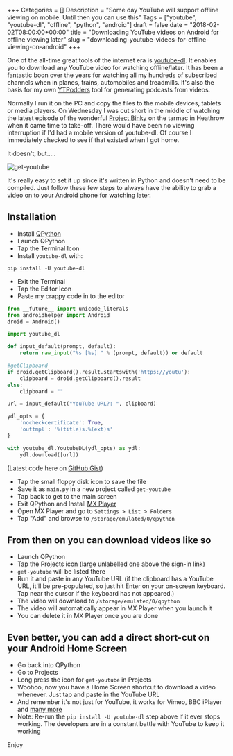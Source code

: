 +++
Categories = []
Description = "Some day YouTube will support offline viewing on mobile. Until then you can use this"
Tags = ["youtube", "youtube-dl", "offline", "python", "android"]
draft = false
date = "2018-02-02T08:00:00+00:00"
title = "Downloading YouTube videos  on Android for offline viewing later"
slug = "downloading-youtube-videos-for-offline-viewing-on-android"
+++

One of the all-time great tools of the internet era is [youtube-dl](https://rg3.github.io/youtube-dl/). It enables you to download any YouTube video for watching offline/later. It has been a fantastic boon over the years for watching all my hundreds of subscribed channels when in planes, trains, automobiles and treadmills. It's also the basis for my own [YTPodders](https://ytpodders.com/) tool for generating podcasts from videos.

Normally I run it on the PC and copy the files to the mobile devices, tablets or media players. On Wednesday I was cut short in the middle of watching the latest episode of the wonderful [Project Binky](https://www.youtube.com/channel/UCHvBHWBzzB7NyU5tIiEZHBg) on the tarmac in Heathrow when it came time to take-off. There would have been no viewing interruption if I'd had a mobile version of youtube-dl. Of course I immediately checked to see if that existed when I got home.

It doesn't, but.....

![get-youtube](/img/2018/02/get-youtube.png)

It's really easy to set it up since it's written in Python and doesn't need to be compiled. Just follow these few steps to always have the ability to grab a video on to your Android phone for watching later.

## Installation

* Install [QPython](https://play.google.com/store/apps/details?id=org.qpython.qpy)
* Launch QPython
* Tap the Terminal Icon
* Install `youtube-dl` with:

```
pip install -U youtube-dl
```

* Exit the Terminal
* Tap the Editor Icon
* Paste my crappy code in to the editor

```python
from __future__ import unicode_literals
from androidhelper import Android
droid = Android()

import youtube_dl

def input_default(prompt, default):
    return raw_input("%s [%s] " % (prompt, default)) or default

#getClipboard
if droid.getClipboard().result.startswith('https://youtu'):
    clipboard = droid.getClipboard().result
else:
    clipboard = ""

url = input_default("YouTube URL?: ", clipboard)

ydl_opts = {
    'nocheckcertificate': True,
    'outtmpl': '%(title)s.%(ext)s'
}

with youtube_dl.YoutubeDL(ydl_opts) as ydl:
    ydl.download([url])
```

(Latest code here on [GitHub Gist](https://gist.github.com/conoro/d63c9f326ee65647a717b0283f21683f))

* Tap the small floppy disk icon to save the file
* Save it as `main.py` in a new project called `get-youtube`
* Tap back to get to the main screen
* Exit QPython and Install [MX Player](https://play.google.com/store/apps/details?id=com.mxtech.videoplayer.ad&hl=en)
* Open MX Player and go to `Settings > List > Folders`
* Tap "Add" and browse to `/storage/emulated/0/qpython`

## From then on you can download videos like so

* Launch QPython
* Tap the Projects icon (large unlabelled one above the sign-in link)
* `get-youtube` will be listed there
* Run it and paste in any YouTube URL (if the clipboard has a YouTube URL, it'll be pre-populated, so just hit Enter on your on-screen keyboard. Tap near the cursor if the keyboard has not appeared.)
* The video will download to `/storage/emulated/0/qpython`
* The video will automatically appear in MX Player when you launch it
* You can delete it in MX Player once you are done

## Even better, you can add a direct short-cut on your Android Home Screen

* Go back into QPython
* Go to Projects
* Long press the icon for `get-youtube` in Projects
* Woohoo, now you have a Home Screen shortcut to download a video whenever. Just tap and paste in the YouTube URL
* And remember it's not just for YouTube, it works for Vimeo, BBC iPlayer and [many more](https://rg3.github.io/youtube-dl/supportedsites.html)
* Note: Re-run the `pip install -U youtube-dl` step above if it ever stops working. The developers are in a constant battle with YouTube to keep it working

Enjoy
